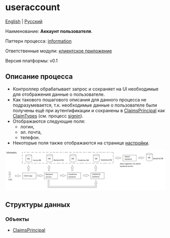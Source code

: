 # useraccount

[English](useraccount.md) | [Русский](useraccount.ru.md)

Наименование: **Аккаунт пользователя**.

Паттерн процесса: [information](../../processpatterns/information.md)

Ответственные модули: [клиентское приложение](../../frontend/customerclient.ru.md)

Версия платформы: v0.1

## Описание процесса

- Контроллер обрабатывает запрос и сохраняет на UI необходимые для отображения данные о пользователе.
- Как такового пошагового описания для данного процесса не подразумевается, т.к. необходимые данные о пользователе были получены ещё при аутентификации и сохранены в [ClaimsPrincipal](https://learn.microsoft.com/en-us/dotnet/api/system.security.claims.claimsprincipal) как [ClaimTypes](https://learn.microsoft.com/en-us/dotnet/api/system.security.claims.claimtypes) (см. процесс [signin](../customer/signin.md)).
- Отображаются следующие поля: 
    - логин,
    - эл. почта,
    - телефон.
- Некоторые поля также отображаются на странице [настройки](../customer/settings.ru.md).

![information_overall](../../img/processpatterns/information_overall.png)

## Структуры данных 

### Объекты 

- [ClaimsPrincipal](https://learn.microsoft.com/en-us/dotnet/api/system.security.claims.claimsprincipal)
